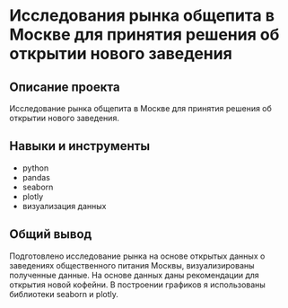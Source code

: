 # Исследования рынка общепита в Москве для принятия решения об открытии нового заведения
## Описание проекта
Исследование рынка общепита в Москве для принятия решения об открытии нового заведения.
## Навыки и инструменты
- python
- pandas
- seaborn
- plotly
- визуализация данных
## Общий вывод
Подготовлено исследование рынка на основе открытых данных о заведениях общественного питания Москвы, визуализированы полученные данные.
На основе данных даны рекомендации для открытия новой кофейни. В построении графиков я использованы библиотеки seaborn и plotly. 
